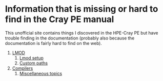 # Information that is missing or hard to find in the Cray PE manual

This unofficial site contains things I discovered in the HPE-Cray PE but have trouble finding
in the documentation (probably also because the documentation is fairly hard to find on the
web).

1.  [LMOD](1_LMOD/index.md)
    1.  [Lmod setup](1_LMOD/1_01_LMOD_setup.md)
    2.  [Custom paths](1_LMOD/1_02_custom_paths.md)
2.  [Compilers](2_Compilers/index.md)
    1.  [Miscellaneous topics](2_Compilers/2_10_misc.md)
